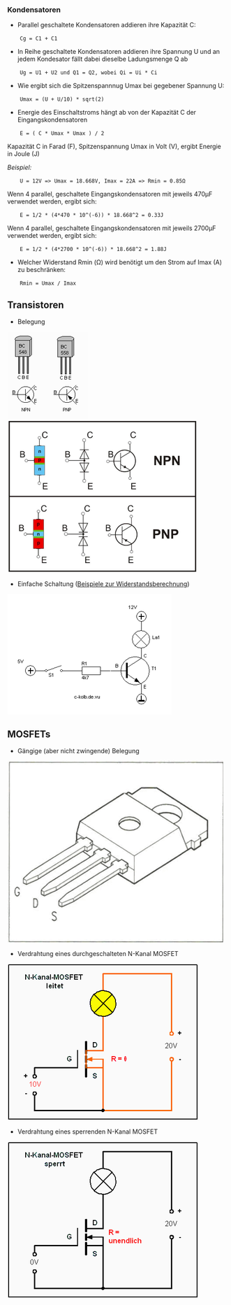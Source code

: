 ### Kondensatoren

- Parallel geschaltete Kondensatoren addieren ihre Kapazität C: 
```
	Cg = C1 + C1
```
- In Reihe geschaltete Kondensatoren addieren ihre Spannung U und an jedem Kondesator fällt dabei dieselbe Ladungsmenge Q ab 
```
	Ug = U1 + U2 und Q1 = Q2, wobei Qi = Ui * Ci  
```
  - Wie ergibt sich die Spitzenspannnug Umax bei gegebener Spannung U:
```
	Umax = (U + U/10) * sqrt(2)
```
  - Energie des Einschaltstroms hängt ab von der Kapazität C der Eingangskondensatoren
```
	E = ( C * Umax * Umax ) / 2
``` 
  Kapazität C in Farad (F), Spitzenspannung Umax in Volt (V), ergibt Energie in Joule (J)

   *Beispiel:*
```
	U = 12V => Umax = 18.668V, Imax = 22A => Rmin = 0.85Ω
```
Wenn 4 parallel, geschaltete Eingangskondensatoren mit jeweils 470µF verwendet werden, ergibt sich:
```
	E = 1/2 * (4*470 * 10^(-6)) * 18.668^2 = 0.33J
```
Wenn 4 parallel, geschaltete Eingangskondensatoren mit jeweils 2700µF verwendet werden, ergibt sich:
```
	E = 1/2 * (4*2700 * 10^(-6)) * 18.668^2 = 1.88J
```

- Welcher Widerstand Rmin (Ω) wird benötigt um den Strom auf Imax (A) zu beschränken:
```
	Rmin = Umax / Imax
```
## Transistoren

- Belegung

![transi1](elektro/transistor.png)
![transi2](elektro/transistor-scheme.png)

- Einfache Schaltung ([Beispiele zur Widerstandsberechnung](http://c-kolb.bplaced.net/projekte/elektronik/grundlagen/widerstand/transistor.php))

![](elektro/transistor-schaltung.gif)


## MOSFETs

- Gängige (aber nicht zwingende) Belegung

![belegung](elektro/mosfet.gif)

- Verdrahtung eines durchgeschalteten N-Kanal MOSFET

![leitend](elektro/nleit.gif)

- Verdrahtung eines sperrenden N-Kanal MOSFET

![sperrend](elektro/nsperr.gif)